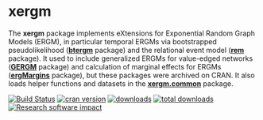 # xergm

The **xergm** package implements eXtensions for Exponential Random Graph Models (ERGM), in particular temporal ERGMs via bootstrapped pseudolikelihood ([**btergm**](http://github.com/leifeld/btergm) package) and the relational event model ([**rem**](http://github.com/brandenberger/rem) package). It used to include generalized ERGMs for value-edged networks ([**GERGM**](http://github.com/matthewjdenny/GERGM) package) and calculation of marginal effects for ERGMs ([**ergMargins**](http://github.com/sduxbury/ergMargins) package), but these packages were archived on CRAN. It also loads helper functions and datasets in the [**xergm.common**](http://github.com/leifeld/xergm.common) package.

[![Build Status](https://travis-ci.org/leifeld/xergm.svg?branch=master)](https://travis-ci.org/leifeld/xergm)
[![cran version](http://www.r-pkg.org/badges/version/xergm)](https://cran.r-project.org/package=xergm)
[![downloads](http://cranlogs.r-pkg.org/badges/xergm)](http://cranlogs.r-pkg.org/badges/xergm)
[![total downloads](http://cranlogs.r-pkg.org/badges/grand-total/xergm)](http://cranlogs.r-pkg.org/badges/grand-total/xergm)
[![Research software impact](http://depsy.org/api/package/cran/xergm/badge.svg)](http://depsy.org/package/r/xergm)
